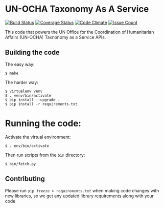 # UN-OCHA Taxonomy As A Service

[![Build Status](https://travis-ci.org/UN-OCHA/taas.svg?branch=master)](https://travis-ci.org/UN-OCHA/taas)
[![Coverage Status](https://coveralls.io/repos/github/UN-OCHA/taas/badge.svg?branch=master)](https://coveralls.io/github/UN-OCHA/taas)
[![Code Climate](https://lima.codeclimate.com/github/UN-OCHA/taas/badges/gpa.svg)](https://lima.codeclimate.com/github/UN-OCHA/taas)
[![Issue Count](https://lima.codeclimate.com/github/UN-OCHA/taas/badges/issue_count.svg)](https://lima.codeclimate.com/github/UN-OCHA/taas)

This code that powers the UN Office for the Coordination of Humanitarian Affairs (UN-OCHA)
Taxnonomy as a Service APIs.

## Building the code

The easy way:

    $ make

The harder way:

    $ virtualenv venv
    $ . venv/bin/activate
    $ pip install --upgrade .
    $ pip install -r requirements.txt

# Running the code:

Activate the virtual environment:

    $ . env/bin/activate

Then run scripts from the `bin` directory:

    $ bin/fetch.py

## Contributing

Please run `pip freeze > requirements.txt` when making code changes with new libraries, so we get any updated
library requirements along with your code.
